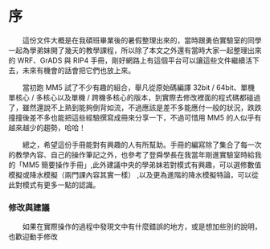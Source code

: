 # 序
<p>　　這份文件大概是在我碩班畢業後的暑假整理出來的，當時跟勇伯實驗室的同學一起為學弟妹開了幾天的教學課程，所以除了本文之外還有當時大家一起整理出來的 WRF、GrADS 與 RIP4 手冊，剛好網路上有這個平台可以讓這些文件繼續活下去，未來有機會的話會把它們也放上來。</p>

<p>　　當初跑 MM5 試了不少有趣的組合，舉凡從原始碼編譯 32bit / 64bit、單機單核心 / 多核心以及單機 / 跨機多核心的版本，到實際去修改裡面的程式碼都碰過了，雖然還說不上熟到能夠倒背如流，不過應該是差不多能應付一般的狀況，跌跌撞撞後差不多也能把這些經驗撰寫成冊來分享一下，不過可惜用 MM5 的人似乎有越來越少的趨勢，哈哈！</p>

<p>　　總之，希望這份手冊能對有興趣的人有所幫助。手冊的編寫除了集合了每一次的教學內容、自己的操作筆記之外，也參考了登舜學長在我當年剛進實驗室時給我的「MM5 簡要操作手冊」,此外建議中央的學弟妹若對模式有興趣，可以選修數值模擬或降水模擬（兩門課內容其實一樣）
,以及更為進階的降水模擬特論，可以從此對模式有更多一點的認識。



### 修改與建議
　　如果在實際操作的過程中發現文中有什麼錯誤的地方，或是想加些別的說明，也歡迎動手修改

